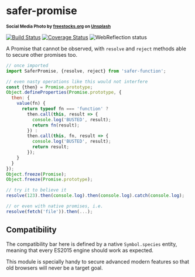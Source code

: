 # safer-promise

<sup>**Social Media Photo by [freestocks.org](https://unsplash.com/@freestocks) on [Unsplash](https://unsplash.com/)**</sup>

[![Build Status](https://travis-ci.com/WebReflection/safer-promise.svg?branch=master)](https://travis-ci.com/WebReflection/safer-promise) [![Coverage Status](https://coveralls.io/repos/github/WebReflection/safer-promise/badge.svg?branch=master)](https://coveralls.io/github/WebReflection/safer-promise?branch=master) ![WebReflection status](https://offline.report/status/webreflection.svg)


A Promise that cannot be observed, with `resolve` and `reject` methods able to secure other promises too.

```js
// once imported
import SaferPromise, {resolve, reject} from 'safer-function';

// even nasty operations like this would not interfere
const {then} = Promise.prototype;
Object.defineProperties(Promise.prototype, {
  then: {
    value(fn) {
      return typeof fn === 'function' ?
        then.call(this, result => {
          console.log('BUSTED', result);
          return fn(result);
        }) :
        then.call(this, fn, result => {
          console.log('BUSTED', result);
          return result;
        });
    }
  }
});
Object.freeze(Promise);
Object.freeze(Promise.prototype);

// try it to believe it
resolve(123).then(console.log).then(console.log).catch(console.log);

// or even with native promises, i.e.
resolve(fetch('file')).then(...);

```

## Compatibility

The compatibility bar here is defined by a native `Symbol.species` entity, meaning that every ES2015 engine should work as expected.

This module is specially handy to secure advanced modern features so that old browsers will never be a target goal.
